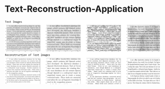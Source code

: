 # Text-Reconstruction-Application
![sample_img](https://github.com/sajalgoyal113/Text-Reconstruction-Application/blob/master/demo.png)
